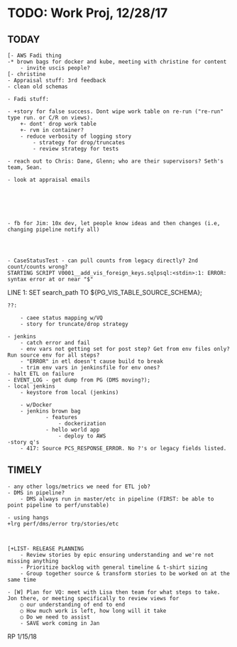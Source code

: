 # TODO: Work Proj, 12/28/17

## TODAY

    [- AWS Fadi thing
    -* brown bags for docker and kube, meeting with christine for content
        - invite uscis people?
    [- christine 
    - Appraisal stuff: 3rd feedback
    - clean old schemas

    - Fadi stuff: 
    
    - +story for false success. Dont wipe work table on re-run ("re-run" type run. or C/R on views).
        +- dont' drop work table
        +- rvm in container?
        - reduce verbosity of logging story
            - strategy for drop/truncates
            - review strategy for tests
        
    - reach out to Chris: Dane, Glenn; who are their supervisors? Seth's team, Sean. 
    
    - look at appraisal emails 
    
    
    

    
    
    - fb for Jim: 10x dev, let people know ideas and then changes (i.e, changing pipeline notify all)
    
    
    

    - CaseStatusTest - can pull counts from legacy directly? 2nd count/counts wrong?
    STARTING SCRIPT V0001__add_vis_foreign_keys.sqlpsql:<stdin>:1: ERROR:  syntax error at or near "$"
LINE 1: SET search_path TO ${PG_VIS_TABLE_SOURCE_SCHEMA};
    
    ??:

        - caee status mapping w/VQ
        - story for truncate/drop strategy

    - jenkins   
        - catch error and fail
        - env vars not getting set for post step? Get from env files only? Run source env for all steps?
        - "ERROR" in etl doesn't cause build to break
        - trim env vars in jenkinsfile for env ones?
    - halt ETL on failure
    - EVENT_LOG - get dump from PG (DMS moving?); 
    - local jenkins
        - keystore from local (jenkins)

        - w/Docker
        - jenkins brown bag
                - features
                    - dockerization
                - hello world app
                    - deploy to AWS
    -story q's
        - 417: Source PCS_RESPONSE_ERROR. No ?'s or legacy fields listed.
    

## TIMELY

    - any other logs/metrics we need for ETL job?
    - DMS in pipeline?
        - DMS always run in master/etc in pipeline (FIRST: be able to point pipeline to perf/unstable)

    - using hangs
    +lrg perf/dms/error trp/stories/etc

    

    [+LIST- RELEASE PLANNING
        - Review stories by epic ensuring understanding and we're not missing anything
        - Prioritize backlog with general timeline & t-shirt sizing
        - Group together source & transform stories to be worked on at the same time

    - [W] Plan for VQ: meet with Lisa then team for what steps to take. Jon there, or meeting specifically to review views for 
        ○ our understanding of end to end
        ○ How much work is left, how long will it take
        ○ Do we need to assist
        - SAVE work coming in Jan



RP 1/15/18

